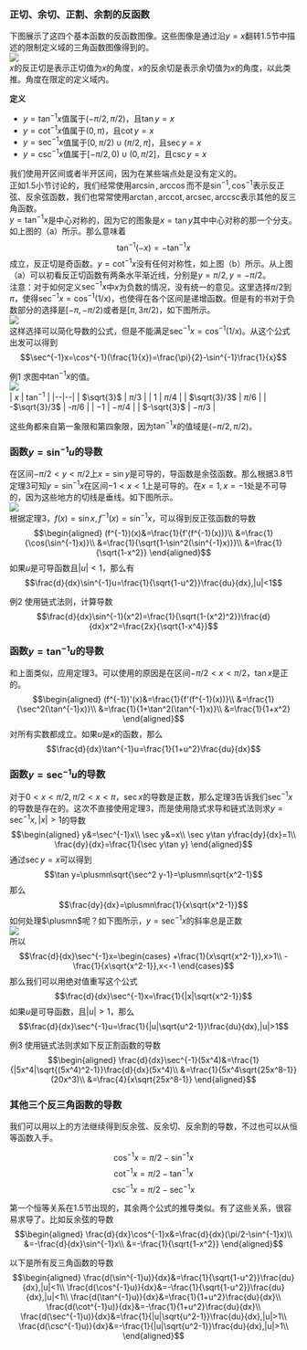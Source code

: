 ### 正切、余切、正割、余割的反函数
下图展示了这四个基本函数的反函数图像。这些图像是通过沿$y=x$翻转1.5节中描述的限制定义域的三角函数图像得到的。  
![](090.010.png)  
$x$的反正切是表示正切值为$x$的角度，$x$的反余切是表示余切值为$x$的角度，以此类推。角度在限定的定义域内。

**定义**
* $y=\tan^{-1}x$值属于$(-\pi/2,\pi/2)$，且$\tan y=x$
* $y=\cot^{-1}x$值属于$(0,\pi)$，且$\cot y=x$
* $y=\sec^{-1}x$值属于$[0,\pi/2)\cup(\pi/2,\pi]$，且$\sec y=x$
* $y=\csc^{-1}x$值属于$[-\pi/2,0)\cup(0,\pi/2]$，且$\csc y=x$

我们使用开区间或者半开区间，因为在某些端点处是没有定义的。  
正如1.5小节讨论的，我们经常使用$\arcsin,\arccos$而不是$\sin^{-1},\cos^{-1}$表示反正弦、反余弦函数，我们也常常使用$\arctan,\text{arccot},\text{arcsec},\text{arccsc}$表示其他的反三角函数。  
$y=\tan^{-1} x$是中心对称的，因为它的图象是$x=\tan y$其中中心对称的那一个分支。如上图的（a）所示。那么意味着
$$\tan^{-1}(-x)=-\tan^{-1}x$$
成立，反正切是奇函数。$y=\cot^{-1}x$没有任何对称性，如上图（b）所示。从上图（a）可以初看反正切函数有两条水平渐近线，分别是$y=\pi/2,y=-\pi/2$。  
注意：对于如何定义$\sec^{-1} x$中$x$为负数的情况，没有统一的意见。这里选择$\pi/2$到$\pi$，使得$\sec^{-1} x=\cos^{-1}(1/x)$，也使得在各个区间是递增函数。但是有的书对于负数部分的选择是$[-\pi,-\pi/2)$或者是$[\pi,3\pi/2)$，如下图所示。  
![](090.020.png)  
这样选择可以简化导数的公式，但是不能满足$\sec^{-1} x=\cos^{-1}(1/x)$。从这个公式出发可以得到
$$\sec^{-1}x=\cos^{-1}(\frac{1}{x})=\frac{\pi}{2}-\sin^{-1}\frac{1}{x}$$

例1 求图中$\tan^{-1}x$的值。  
![](090.030.png)  
| $x$ | $\tan^{-1}$ |
|--|--|
| $\sqrt{3}$ | $\pi/3$ |
| $1$ | $\pi/4$ |
| $\sqrt{3}/3$ | $\pi/6$ |
| -$\sqrt{3}/3$ | -$\pi/6$ |
| $-1$ | $-\pi/4$ |
| $-\sqrt{3}$ | $-\pi/3$ |

这些角都来自第一象限和第四象限，因为$\tan^{-1}x$的值域是$(-\pi/2,\pi/2)$。

### 函数$y=\sin^{-1}u$的导数
在区间$-\pi/2<y<\pi/2$上$x=\sin y$是可导的，导函数是余弦函数。那么根据3.8节定理3可知$y=\sin^{-1}x$在区间$-1<x<1$上是可导的。在$x=1,x=-1$处是不可导的，因为这些地方的切线是垂线。如下图所示。  
![](090.040.png)  
根据定理3，$f(x)=\sin x,f^{-1}(x)=\sin^{-1}x$，可以得到反正弦函数的导数
$$\begin{aligned}
(f^{-1})(x)&=\frac{1}{f'(f^{-1}(x))}\\
&=\frac{1}{\cos(\sin^{-1}x)}\\
&=\frac{1}{\sqrt{1-\sin^2(\sin^{-1}x)}}\\
&=\frac{1}{\sqrt{1-x^2}}
\end{aligned}$$
如果$u$是可导函数且$|u|<1$，那么有
$$\frac{d}{dx}\sin^{-1}u=\frac{1}{\sqrt{1-u^2}}\frac{du}{dx},|u|<1$$

例2 使用链式法则，计算导数
$$\frac{d}{dx}\sin^{-1}(x^2)=\frac{1}{\sqrt{1-(x^2)^2}}\frac{d}{dx}x^2=\frac{2x}{\sqrt{1-x^4}}$$

### 函数$y=\tan^{-1}u$的导数
和上面类似，应用定理3。可以使用的原因是在区间$-\pi/2<x<\pi/2$，$\tan x$是正的。
$$\begin{aligned}
(f^{-1})'(x)&=\frac{1}{f'(f^{-1}(x))}\\
&=\frac{1}{\sec^2(\tan^{-1}x)}\\
&=\frac{1}{1+\tan^2(\tan^{-1}x)}\\
&=\frac{1}{1+x^2}
\end{aligned}$$
对所有实数都成立。如果$u$是$x$的函数，那么
$$\frac{d}{dx}\tan^{-1}u=\frac{1}{1+u^2}\frac{du}{dx}$$

### 函数$y=\sec^{-1}u$的导数
对于$0<x<\pi/2,\pi/2<x<\pi$，$\sec x$的导数是正数，那么定理3告诉我们$\sec^{-1}x$的导数是存在的。这次不直接使用定理3，而是使用隐式求导和链式法则求$y=\sec^{-1}x,|x|>1$的导数
$$\begin{aligned}
y&=\sec^{-1}x\\
\sec y&=x\\
\sec y\tan y\frac{dy}{dx}=1\\
\frac{dy}{dx}=\frac{1}{\sec y\tan y}
\end{aligned}$$
通过$\sec y=x$可以得到
$$\tan y=\plusmn\sqrt{\sec^2 y-1}=\plusmn\sqrt{x^2-1}$$
那么
$$\frac{dy}{dx}=\plusmn\frac{1}{x\sqrt{x^2-1}}$$
如何处理$\plusmn$呢？如下图所示，$y=\sec^{-1}x$的斜率总是正数  
![](090.050.png)  
所以
$$\frac{d}{dx}\sec^{-1}x=\begin{cases}
+\frac{1}{x\sqrt{x^2-1}},x>1\\
-\frac{1}{x\sqrt{x^2-1}},x<-1
\end{cases}$$
那么我们可以用绝对值重写这个公式
$$\frac{d}{dx}\sec^{-1}x=\frac{1}{|x|\sqrt{x^2-1}}$$
如果$u$是可导函数，且$|u|>1$，那么
$$\frac{d}{dx}\sec^{-1}u=\frac{1}{|u|\sqrt{u^2-1}}\frac{du}{dx},|u|>1$$

例3 使用链式法则求如下反正割函数的导数
$$\begin{aligned}
\frac{d}{dx}\sec^{-1}(5x^4)&=\frac{1}{|5x^4|\sqrt{(5x^4)^2-1}}\frac{d}{dx}(5x^4)\\
&=\frac{1}{5x^4\sqrt{25x^8-1}}(20x^3)\\
&=\frac{4}{x\sqrt{25x^8-1}}
\end{aligned}$$

### 其他三个反三角函数的导数
我们可以用以上的方法继续得到反余弦、反余切、反余割的导数，不过也可以从恒等函数入手。

$$\cos^{-1}x=\pi/2-\sin^{-1}x$$
$$\cot^{-1}x=\pi/2-\tan^{-1}x$$
$$\csc^{-1}x=\pi/2-\sec^{-1}x$$

第一个恒等关系在1.5节出现的，其余两个公式的推导类似。有了这些关系，很容易求导了。比如反余弦的导数
$$\begin{aligned}
\frac{d}{dx}\cos^{-1}x&=\frac{d}{dx}(\pi/2-\sin^{-1}x)\\
&=-\frac{d}{dx}\sin^{-1}x\\
&=-\frac{1}{\sqrt{1-x^2}}
\end{aligned}$$

以下是所有反三角函数的导数
$$\begin{aligned}
\frac{d(\sin^{-1}u)}{dx}&=\frac{1}{\sqrt{1-u^2}}\frac{du}{dx},|u|<1\\
\frac{d(\cos^{-1}u)}{dx}&=-\frac{1}{\sqrt{1-u^2}}\frac{du}{dx},|u|<1\\
\frac{d(\tan^{-1}u)}{dx}&=\frac{1}{1+u^2}\frac{du}{dx}\\
\frac{d(\cot^{-1}u)}{dx}&=-\frac{1}{1+u^2}\frac{du}{dx}\\
\frac{d(\sec^{-1}u)}{dx}&=\frac{1}{|u|\sqrt{u^2-1}}\frac{du}{dx},|u|>1\\
\frac{d(\csc^{-1}u)}{dx}&=-\frac{1}{|u|\sqrt{u^2-1}}\frac{du}{dx},|u|>1\\
\end{aligned}$$
